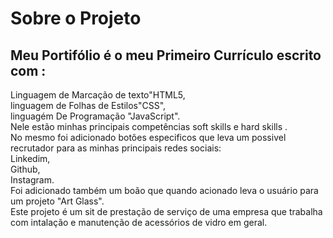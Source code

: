 <title>Meu Portifólio</title>

<h1>Sobre o Projeto</h1> 
<h2>Meu Portifólio é o meu Primeiro Currículo escrito com :</h2>
<p>Linguagem de Marcação de texto"HTML5,<br>
linguagem de Folhas de Estilos"CSS",<br>
linguagém De Programação "JavaScript".<br>
Nele estão minhas principais competências soft skills e hard skills .<br>
No mesmo foi adicionado botões especificos que leva um possivel recrutador para as minhas principais redes sociais:<br>
Linkedim,<br>
Github,<br>
Instagram.<br>
Foi adicionado também um boão que quando acionado leva o usuário para um projeto "Art Glass".<br>
Este projeto é um sit de prestação de serviço de uma empresa que trabalha com intalação e manutenção de acessórios de vidro em geral.</p>

